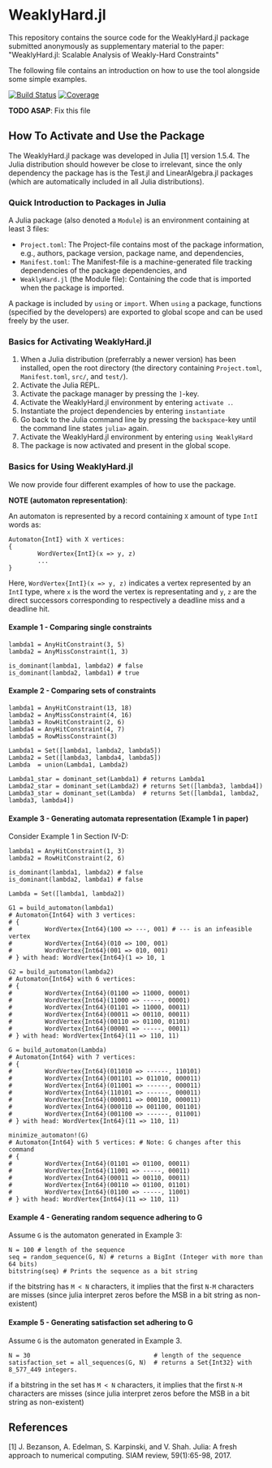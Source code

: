 # WeaklyHard.jl
This repository contains the source code for the WeaklyHard.jl package submitted
anonymously as supplementary material to the paper:
    "WeaklyHard.jl: Scalable Analysis of Weakly-Hard Constraints"

The following file contains an introduction on how to use the tool alongside
some simple examples.


[![Build Status](https://github.com/NilsVreman/WeaklyHard.jl/workflows/CI/badge.svg)](https://github.com/NilsVreman/WeaklyHard.jl/actions)
[![Coverage](https://codecov.io/gh/NilsVreman/WeaklyHard.jl/branch/main/graph/badge.svg)](https://codecov.io/gh/NilsVreman/WeaklyHard.jl)

__TODO ASAP__: Fix this file 

## How To Activate and Use the Package
The WeaklyHard.jl package was developed in Julia [1] version 1.5.4.
The Julia distribution should however be close to irrelevant, since the only
dependency the package has is the Test.jl and LinearAlgebra.jl packages (which
are automatically included in all Julia distributions).

### Quick Introduction to Packages in Julia
A Julia package (also denoted a `Module`) is an environment containing at least
3 files:

* `Project.toml`: The Project-file contains most of the package information,
  e.g., authors, package version, package name, and dependencies,
* `Manifest.toml`: The Manifest-file is a machine-generated file tracking
  dependencies of the package dependencies, and
* `WeaklyHard.jl` (the Module file): Containing the code that is imported when
  the package is imported.

A package is included by `using` or `import`. When `using` a package, functions
(specified by the developers) are exported to global scope and can be used
freely by the user.

### Basics for Activating WeaklyHard.jl
1. When a Julia distribution (preferrably a newer version) has been installed,
   open the root directory (the directory containing `Project.toml`,
   `Manifest.toml`, `src/`, and `test/`).
2. Activate the Julia REPL.
3. Activate the package manager by pressing the `]`-key.
4. Activate the WeaklyHard.jl environment by entering `activate .`.
5. Instantiate the project dependencies by entering `instantiate`
6. Go back to the Julia command line by pressing the `backspace`-key until the
   command line states `julia>` again.
7. Activate the WeaklyHard.jl environment by entering `using WeaklyHard`
8. The package is now activated and present in the global scope.

### Basics for Using WeaklyHard.jl 
We now provide four different examples of how to use the package.

__NOTE (automaton representation)__: 

An automaton is represented by a record containing `X` amount of type `IntI` words as:

```
Automaton{IntI} with X vertices:
{
        WordVertex{IntI}(x => y, z)
        ...
}
```

Here, `WordVertex{IntI}(x => y, z)` indicates a vertex represented by an `IntI`
type, where `x` is the word the vertex is representating and `y`, `z` are the
direct successors corresponding to respectively a deadline miss and a deadline
hit.

#### Example 1 - Comparing single constraints
```
lambda1 = AnyHitConstraint(3, 5)
lambda2 = AnyMissConstraint(1, 3)

is_dominant(lambda1, lambda2) # false
is_dominant(lambda2, lambda1) # true
```

#### Example 2 - Comparing sets of constraints
```
lambda1 = AnyHitConstraint(13, 18)
lambda2 = AnyMissConstraint(4, 16)
lambda3 = RowHitConstraint(2, 6)
lambda4 = AnyHitConstraint(4, 7)
lambda5 = RowMissConstraint(3)

Lambda1 = Set([lambda1, lambda2, lambda5])
Lambda2 = Set([lambda3, lambda4, lambda5])
Lambda  = union(Lambda1, Lambda2)

Lambda1_star = dominant_set(Lambda1) # returns Lambda1
Lambda2_star = dominant_set(Lambda2) # returns Set([lambda3, lambda4])
Lambda3_star = dominant_set(Lambda)  # returns Set([lambda1, lambda2, lambda3, lambda4])
```

#### Example 3 - Generating automata representation (Example 1 in paper)
Consider Example 1 in Section IV-D:

```
lambda1 = AnyHitConstraint(1, 3)
lambda2 = RowHitConstraint(2, 6)

is_dominant(lambda1, lambda2) # false
is_dominant(lambda2, lambda1) # false

Lambda = Set([lambda1, lambda2])

G1 = build_automaton(lambda1) 
# Automaton{Int64} with 3 vertices:
# {
#         WordVertex{Int64}(100 => ---, 001) # --- is an infeasible vertex
#         WordVertex{Int64}(010 => 100, 001)
#         WordVertex{Int64}(001 => 010, 001)
# } with head: WordVertex{Int64}(1 => 10, 1 

G2 = build_automaton(lambda2)
# Automaton{Int64} with 6 vertices:
# {
#         WordVertex{Int64}(01100 => 11000, 00001)
#         WordVertex{Int64}(11000 => -----, 00001)
#         WordVertex{Int64}(01101 => 11000, 00011)
#         WordVertex{Int64}(00011 => 00110, 00011)
#         WordVertex{Int64}(00110 => 01100, 01101)
#         WordVertex{Int64}(00001 => -----, 00011)
# } with head: WordVertex{Int64}(11 => 110, 11)

G = build_automaton(Lambda)
# Automaton{Int64} with 7 vertices:
# {
#         WordVertex{Int64}(011010 => ------, 110101)
#         WordVertex{Int64}(001101 => 011010, 000011)
#         WordVertex{Int64}(011001 => ------, 000011)
#         WordVertex{Int64}(110101 => ------, 000011)
#         WordVertex{Int64}(000011 => 000110, 000011)
#         WordVertex{Int64}(000110 => 001100, 001101)
#         WordVertex{Int64}(001100 => ------, 011001)
# } with head: WordVertex{Int64}(11 => 110, 11)

minimize_automaton!(G)
# Automaton{Int64} with 5 vertices: # Note: G changes after this command
# {
#         WordVertex{Int64}(01101 => 01100, 00011)
#         WordVertex{Int64}(11001 => -----, 00011)
#         WordVertex{Int64}(00011 => 00110, 00011)
#         WordVertex{Int64}(00110 => 01100, 01101)
#         WordVertex{Int64}(01100 => -----, 11001)
# } with head: WordVertex{Int64}(11 => 110, 11)
```

#### Example 4 - Generating random sequence adhering to G
Assume `G` is the automaton generated in Example 3:

```
N = 100 # length of the sequence 
seq = random_sequence(G, N) # returns a BigInt (Integer with more than 64 bits)
bitstring(seq) # Prints the sequence as a bit string
```

if the bitstring has `M < N` characters, it implies that the first `N-M`
characters are misses (since julia interpret zeros before the MSB in a bit
string as non-existent)

#### Example 5 - Generating satisfaction set adhering to G
Assume `G` is the automaton generated in Example 3.

```
N = 30                                  # length of the sequence 
satisfaction_set = all_sequences(G, N)  # returns a Set{Int32} with 8_577_449 integers.  
```

if a bitstring in the set has `M < N` characters, it implies that the first
`N-M` characters are misses (since julia interpret zeros before the MSB in a bit
string as non-existent)

## References
[1] J. Bezanson, A. Edelman, S. Karpinski, and V. Shah. Julia: A fresh approach to numerical computing. SIAM review, 59(1):65-98, 2017.
